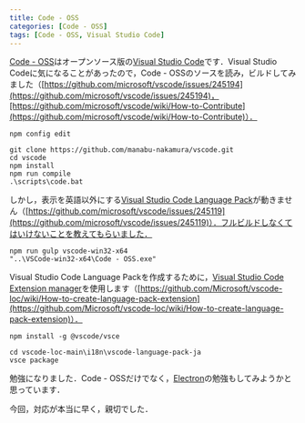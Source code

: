 ```yaml
---
title: Code - OSS
categories: [Code - OSS]
tags: [Code - OSS, Visual Studio Code]
---
```

[Code - OSS](https://github.com/microsoft/vscode)はオープンソース版の[Visual Studio Code](https://code.visualstudio.com/)です．Visual Studio Codeに気になることがあったので，Code - OSSのソースを読み，ビルドしてみました（[https://github.com/microsoft/vscode/issues/245194](https://github.com/microsoft/vscode/issues/245194)，[https://github.com/microsoft/vscode/wiki/How-to-Contribute](https://github.com/microsoft/vscode/wiki/How-to-Contribute)）．
```batchfile
npm config edit

git clone https://github.com/manabu-nakamura/vscode.git
cd vscode
npm install
npm run compile
.\scripts\code.bat
```
しかし，表示を英語以外にする[Visual Studio Code Language Pack](https://github.com/microsoft/vscode-loc)が動きません（[https://github.com/microsoft/vscode/issues/245119](https://github.com/microsoft/vscode/issues/245119)）．フルビルドしなくてはいけないことを教えてもらいました．
```batchfile
npm run gulp vscode-win32-x64
"..\VSCode-win32-x64\Code - OSS.exe"
```
Visual Studio Code Language Packを作成するために，[Visual Studio Code Extension manager](https://github.com/microsoft/vscode-vsce)を使用します（[https://github.com/Microsoft/vscode-loc/wiki/How-to-create-language-pack-extension](https://github.com/Microsoft/vscode-loc/wiki/How-to-create-language-pack-extension)）．
```batchfile
npm install -g @vscode/vsce

cd vscode-loc-main\i18n\vscode-language-pack-ja
vsce package
```
勉強になりました．Code - OSSだけでなく，[Electron](https://github.com/electron/electron)の勉強もしてみようかと思っています．

今回，対応が本当に早く，親切でした．